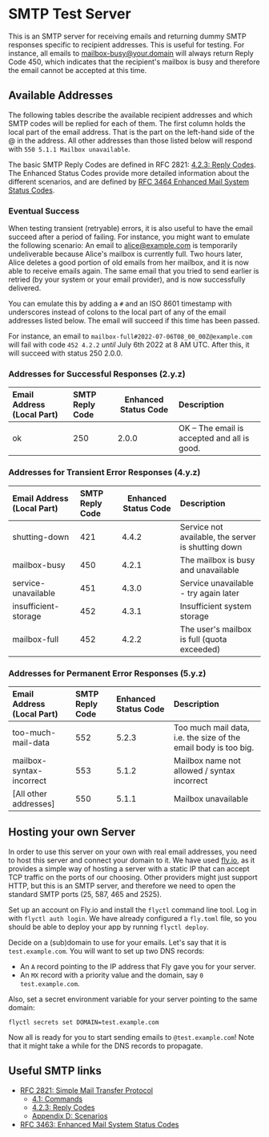 # SMTP Test Server

This is an SMTP server for receiving emails and returning dummy SMTP responses specific to recipient addresses. This is
useful for testing. For instance, all emails to mailbox-busy@your.domain will always return Reply Code 450, which
indicates that the recipient's mailbox is busy and therefore the email cannot be accepted at this time.

## Available Addresses

The following tables describe the available recipient addresses and which SMTP codes will be replied for each of them.
The first column holds the local part of the email address. That is the part on the left-hand side of the @ in the address.
All other addresses than those listed below will respond with `550 5.1.1 Mailbox unavailable`.

The basic SMTP Reply Codes are defined in RFC 2821: [4.2.3: Reply Codes](https://www.rfc-editor.org/rfc/rfc2821#section-4.2.3).
The Enhanced Status Codes provide more detailed information about the different scenarios, and are defined by [RFC 3464 Enhanced Mail System Status Codes](https://datatracker.ietf.org/doc/html/rfc3463).

### Eventual Success

When testing transient (retryable) errors, it is also useful to have the email succeed after a
period of failing. For instance, you might want to emulate the following scenario: An email to
alice@example.com is temporarily undeliverable because Alice's mailbox is currently full. Two hours
later, Alice deletes a good portion of old emails from her mailbox, and it is now able to receive
emails again. The same email that you tried to send earlier is retried (by your system or your
email provider), and is now successfully delivered.

You can emulate this by adding a `#` and an ISO 8601 timestamp with underscores instead of colons
to the local part of any of the email addresses listed below. The email will succeed if this time
has been passed.

For instance, an email to `mailbox-full#2022-07-06T08_00_00Z@example.com` will fail with code
`452 4.2.2` _until_ July 6th 2022 at 8 AM UTC. After this, it will succeed with status 250 2.0.0.

### Addresses for Successful Responses (2.y.z)

| Email Address (Local Part) | SMTP Reply Code | Enhanced Status Code | Description                                 |
| :------------------------- | :-------------- | -------------------- | :------------------------------------------ |
| ok                         | 250             | 2.0.0                | OK – The email is accepted and all is good. |

### Addresses for Transient Error Responses (4.y.z)

| Email Address (Local Part) | SMTP Reply Code | Enhanced Status Code | Description                                        |
| :------------------------- | :-------------- | -------------------- | :------------------------------------------------- |
| shutting-down              | 421             | 4.4.2                | Service not available, the server is shutting down |
| mailbox-busy               | 450             | 4.2.1                | The mailbox is busy and unavailable                |
| service-unavailable        | 451             | 4.3.0                | Service unavailable - try again later              |
| insufficient-storage       | 452             | 4.3.1                | Insufficient system storage                        |
| mailbox-full               | 452             | 4.2.2                | The user's mailbox is full (quota exceeded)        |

### Addresses for Permanent Error Responses (5.y.z)

| Email Address (Local Part) | SMTP Reply Code | Enhanced Status Code | Description                                                     |
| :------------------------- | :-------------- | :------------------- | :-------------------------------------------------------------- |
| too-much-mail-data         | 552             | 5.2.3                | Too much mail data, i.e. the size of the email body is too big. |
| mailbox-syntax-incorrect   | 553             | 5.1.2                | Mailbox name not allowed / syntax incorrect                     |
| [All other addresses]      | 550             | 5.1.1                | Mailbox unavailable                                             |

## Hosting your own Server

In order to use this server on your own with real email addresses, you need to host this server and connect your domain to it.
We have used [fly.io](https://fly.io), as it provides a simple way of hosting a server with a static IP that can accept TCP traffic on the ports of our choosing.
Other providers might just support HTTP, but this is an SMTP server, and therefore we need to open the standard SMTP ports (25, 587, 465 and 2525).

Set up an account on Fly.io and install the `flyctl` command line tool. Log in with `flyctl auth login`.
We have already configured a `fly.toml` file, so you should be able to deploy your app by running `flyctl deploy`.

Decide on a (sub)domain to use for your emails. Let's say that it is `test.example.com`. You will want to set up two DNS records:

- An `A` record pointing to the IP address that Fly gave you for your server.
- An `MX` record with a priority value and the domain, say `0 test.example.com`.

Also, set a secret environment variable for your server pointing to the same domain:

```
flyctl secrets set DOMAIN=test.example.com
```

Now all is ready for you to start sending emails to `@test.example.com`! Note that it might take a while for the DNS records to propagate.

## Useful SMTP links

- [RFC 2821: Simple Mail Transfer Protocol](https://www.rfc-editor.org/rfc/rfc2821)
  - [4.1: Commands](https://www.rfc-editor.org/rfc/rfc2821#section-4.1)
  - [4.2.3: Reply Codes](https://www.rfc-editor.org/rfc/rfc2821#section-4.2.3)
  - [Appendix D: Scenarios](https://www.rfc-editor.org/rfc/rfc2821#appendix-D)
- [RFC 3463: Enhanced Mail System Status Codes](https://datatracker.ietf.org/doc/html/rfc3463)
